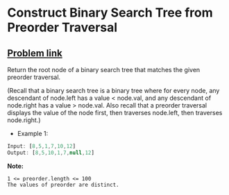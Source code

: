 # Construct Binary Search Tree from Preorder Traversal

## [Problem link](https://leetcode.com/problems/construct-binary-search-tree-from-preorder-traversal/)

Return the root node of a binary search tree that matches the given preorder traversal.

(Recall that a binary search tree is a binary tree where for every node, any descendant of node.left has a value < node.val, and any descendant of node.right has a value > node.val.  Also recall that a preorder traversal displays the value of the node first, then traverses node.left, then traverses node.right.)

- Example 1:

```js
Input: [8,5,1,7,10,12]
Output: [8,5,10,1,7,null,12]
```

**Note:**

`1 <= preorder.length <= 100`  
`The values of preorder are distinct.`
